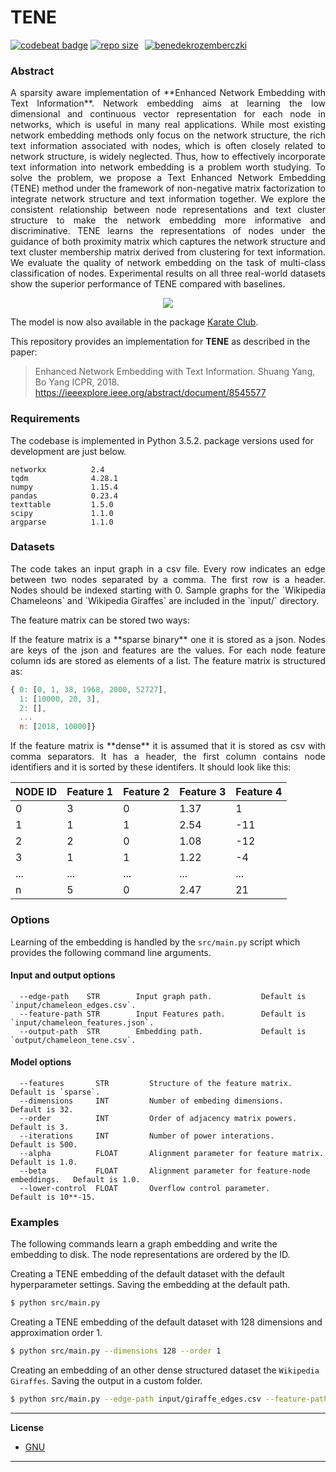 TENE 
====
[![codebeat badge](https://codebeat.co/badges/7900bc01-1154-4eb7-babb-58e19f0d5ff4)](https://codebeat.co/projects/github-com-benedekrozemberczki-tene-master) [![repo size](https://img.shields.io/github/repo-size/benedekrozemberczki/TENE.svg)](https://github.com/benedekrozemberczki/TENE/archive/master.zip)⠀[![benedekrozemberczki](https://img.shields.io/twitter/follow/benrozemberczki?style=social&logo=twitter)](https://twitter.com/intent/follow?screen_name=benrozemberczki)
### Abstract
<p align="justify">
A sparsity aware implementation of **Enhanced Network Embedding with Text Information**. Network embedding aims at learning the low dimensional and continuous vector representation for each node in networks, which is useful in many real applications. While most existing network embedding methods only focus on the network structure, the rich text information associated with nodes, which is often closely related to network structure, is widely neglected. Thus, how to effectively incorporate text information into network embedding is a problem worth studying. To solve the problem, we propose a Text Enhanced Network Embedding (TENE) method under the framework of non-negative matrix factorization to integrate network structure and text information together. We explore the consistent relationship between node representations and text cluster structure to make the network embedding more informative and discriminative. TENE learns the representations of nodes under the guidance of both proximity matrix which captures the network structure and text cluster membership matrix derived from clustering for text information. We evaluate the quality of network embedding on the task of multi-class classification of nodes. Experimental results on all three real-world datasets show the superior performance of TENE compared with baselines.
</p>
<div style="text-align:center"><img src ="fscnmf.png" ,width=720/></div>

The model is now also available in the package [Karate Club](https://github.com/benedekrozemberczki/karateclub).

This repository provides an implementation for **TENE** as described in the paper:
> Enhanced Network Embedding with Text Information.
> Shuang Yang, Bo Yang 
> ICPR, 2018.
> https://ieeexplore.ieee.org/abstract/document/8545577


### Requirements

The codebase is implemented in Python 3.5.2. package versions used for development are just below.
```
networkx          2.4
tqdm              4.28.1
numpy             1.15.4
pandas            0.23.4
texttable         1.5.0
scipy             1.1.0
argparse          1.1.0
```
### Datasets
<p align="justify">
The code takes an input graph in a csv file. Every row indicates an edge between two nodes separated by a comma. The first row is a header. Nodes should be indexed starting with 0. Sample graphs for the `Wikipedia Chameleons` and `Wikipedia Giraffes` are included in the  `input/` directory. </p>

The feature matrix can be stored two ways:
<p align="justify">
If the feature matrix is a **sparse binary** one it is stored as a json. Nodes are keys of the json and features are the values. For each node feature column ids are stored as elements of a list. The feature matrix is structured as:</p>

```javascript
{ 0: [0, 1, 38, 1968, 2000, 52727],
  1: [10000, 20, 3],
  2: [],
  ...
  n: [2018, 10000]}
```
<p align="justify">
If the feature matrix is **dense** it is assumed that it is stored as csv with comma separators. It has a header, the first column contains node identifiers and it is sorted by these identifers. It should look like this:</p>

| **NODE ID**| **Feature 1** | **Feature 2** | **Feature 3** | **Feature 4** |
| --- | --- | --- | --- |--- |
| 0 | 3 |0 |1.37 |1 |
| 1 | 1 |1 |2.54 |-11 |
| 2 | 2 |0 |1.08 |-12 |
| 3 | 1 |1 |1.22 |-4 |
| ... | ... |... |... |... |
| n | 5 |0 |2.47 |21 |


### Options

Learning of the embedding is handled by the `src/main.py` script which provides the following command line arguments.

#### Input and output options

```
  --edge-path    STR        Input graph path.           Default is `input/chameleon_edges.csv`.
  --feature-path STR        Input Features path.        Default is `input/chameleon_features.json`.
  --output-path  STR        Embedding path.             Default is `output/chameleon_tene.csv`.
```

#### Model options

```
  --features       STR         Structure of the feature matrix.                   Default is `sparse`. 
  --dimensions     INT         Number of embeding dimensions.                     Default is 32.
  --order          INT         Order of adjacency matrix powers.                  Default is 3.
  --iterations     INT         Number of power interations.                       Default is 500.
  --alpha          FLOAT       Alignment parameter for feature matrix.            Default is 1.0.
  --beta           FLOAT       Alignment parameter for feature-node embeddings.   Default is 1.0.
  --lower-control  FLOAT       Overflow control parameter.                        Default is 10**-15.  
```

### Examples

The following commands learn a graph embedding and write the embedding to disk. The node representations are ordered by the ID.

Creating a TENE embedding of the default dataset with the default hyperparameter settings. Saving the embedding at the default path.

```sh
$ python src/main.py
```
Creating a TENE embedding of the default dataset with 128 dimensions and approximation order 1.

```sh
$ python src/main.py --dimensions 128 --order 1
```

Creating an embedding of an other dense structured dataset the `Wikipedia Giraffes`. Saving the output in a custom folder.

```sh
$ python src/main.py --edge-path input/giraffe_edges.csv --feature-path input/giraffe_features.csv --output-path output/giraffe_tene.csv --features dense
```
--------------------------------------------------------------------------------

**License**

- [GNU](https://github.com/benedekrozemberczki/TENE/blob/master/LICENSE)

--------------------------------------------------------------------------------
